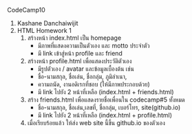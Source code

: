 CodeCamp10
1. Kashane Danchaiwijit
2. HTML Homework 1
    1) สร้างหน้า index.html เป็น homepage 
        - มีภาพที่แสดงความเป็นตัวเอง และ motto ประจำตัว
        - มี link เข้าสู่หน้า profile และ friend 
    2) สร้างหน้า profile.html เพื่อแสดงประวัติตัวเอง 
        - มีรูปตัวเอง / avatar และข้อมูลเบื้องต้น เช่น
        - ชื่อ-นามสกุล,​ ชื่อเล่น, ชื่อกลุ่ม,​ ภูมิลำเนา, 
        - ความถนัด, งานอดิเรกที่ชอบ (ให้มีภาพประกอบด้วย)
        - มี link ไปยัง 2 หน้าที่เหลือ (index.html + friends.html)
    3) สร้าง friends.html เพื่อแสดงรายชื่อเพื่อนใน codecamp#5 ทั้งหมด
        - ชื่อ-นามสกุล,​ ชื่อเล่น,เลขที่, ชื่อกลุ่ม,​ เบอร์โทร, site(github.io) 
        - มี link ไปยัง 2 หน้าที่เหลือ (index.html + profile.html)
    4) เมื่อเรียบร้อยแล้ว ให้ส่ง web site นี้ขึ้น github.io ของตัวเอง
